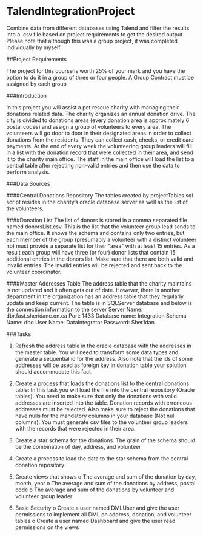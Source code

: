 # TalendIntegrationProject
Combine data from different databases using Talend and filter the results into a .csv file based on project requirements to get the desired output. Please note that although this was a group project, it was completed individually by myself.

##Project Requirements

The project for this course is worth 25% of your mark and you have the option to do it in a group of three or four people. A Group Contract must be assigned by each group

###Introduction

In this project you will assist a pet rescue charity with managing their donations related data. The charity organizes an annual donation drive. The city is divided to donations areas (every donation area is approximately 6 postal codes) and assign a group of volunteers to every area. The volunteers will go door to door in their designated areas in order to collect donations from the residents. They can collect cash, checks, or credit card payments. At the end of every week the volunteering group leaders will fill in a list with the donation record that were collected in their area, and send it to the charity main office. The staff in the main office will load the list to a central table after rejecting non-valid entries and then use the data to perform analysis.

###Data Sources

####Central Donations Repository
The tables created by projectTables.sql script resides in the charity’s oracle database server as well as the list of the volunteers.

####Donation List
The list of donors is stored in a comma separated file named donorsList.csv. This is the list that the volunteer group lead sends to the main office. It shows the schema and contains only two entries, but each member of the group (presumably a volunteer with a distinct volunteer no) must provide a separate list for their "area" with at least 15 entries. As a result each group will have three (or four) donor lists that contain 15 additional entries in the donors list. Make sure that there are both valid and invalid entries. The invalid entries will be rejected and sent back to the volunteer coordinator.

####Master Addresses Table
The address table that the charity maintains is not updated and it often gets out of date. However, there is another department in the organization has an address table that they regularly update and keep current. The table is in SQLServer database and below is the connection information to the server
Server Name: dbr.fast.sheridanc.on.ca
Port: 1433
Database name: Integration
Schema Name: dbo
User Name: DataIntegrator
Password: Sher1dan

###Tasks

1.	Refresh the address table in the oracle database with the addresses in the master table. You will need to transform some data types and generate a sequential id for the address. Also note that the ids of some addresses will be used as foreign key in donation table your solution should accommodate this fact.

2.	Create a process that loads the donations list to the central donations table: In this task you will load the file into the central repository (Oracle tables). You need to make sure that only the donations with valid addresses are inserted into the table. Donation records with erroneous addresses must be rejected. Also make sure to reject the donations that have nulls for the mandatory columns in your database (Not null columns). You must generate csv files to the volunteer group leaders with the records that were rejected in their area.

3.	Create a star schema for the donations. The grain of the schema should be the combination of day, address, and volunteer

4.	Create a process to load the data to the star schema from the central donation repository

5.	Create views that shows
  o	The average and sum of the donation by day, month, year
  o	The average and sum of the donations by address, postal code
  o	The average and sum of the donations by volunteer and volunteer group leader
  
6.	Basic Security
  o	Create a user named DMLUser and give the user permissions to implement all DML on address, donation, and volunteer tables
  o	Create a user named Dashboard and give the user read permissions on the views
